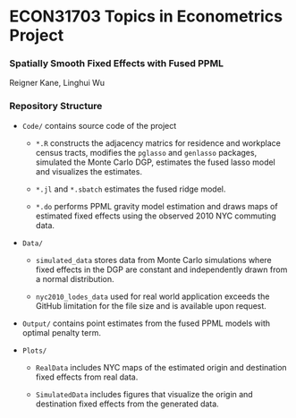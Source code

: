 # ECON31703 Topics in Econometrics Project

### Spatially Smooth Fixed Effects with Fused PPML

Reigner Kane, Linghui Wu

### Repository Structure

* `Code/` contains source code of the project

	* `*.R` constructs the adjacency matrics for residence and workplace census tracts, modifies the `pglasso` and `genlasso` packages, simulated the Monte Carlo DGP, estimates the fused lasso model and visualizes the estimates.
	
	* `*.jl` and `*.sbatch` estimates the fused ridge model.
	
	* `*.do` performs PPML gravity model estimation and draws maps of estimated fixed effects using the observed 2010 NYC commuting data.

* `Data/` 
	
	* `simulated_data` stores data from Monte Carlo simulations where fixed effects in the DGP are constant and independently drawn from a normal distribution.
	
	* `nyc2010_lodes_data` used for real world application exceeds the GitHub limitation for the file size and is available upon request.

* `Output/` contains point estimates from the fused PPML models with optimal penalty term.

* `Plots/` 
	
	* `RealData` includes NYC maps of the estimated origin and destination fixed effects from real data.
	
	* `SimulatedData` includes figures that visualize the origin and destination fixed effects from the generated data.

